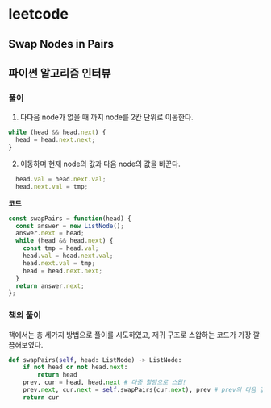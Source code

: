 # leetcode

## Swap Nodes in Pairs

## 파이썬 알고리즘 인터뷰

### 풀이

1. 다다음 node가 없을 때 까지 node를 2칸 단위로 이동한다.  

```javascript
while (head && head.next) {
  head = head.next.next;
}
```

2. 이동하며 현재 node의 값과 다음 node의 값을 바꾼다.

```javascript
  head.val = head.next.val;
  head.next.val = tmp;
```

**코드**

```javascript
const swapPairs = function(head) {
  const answer = new ListNode();
  answer.next = head;
  while (head && head.next) {
    const tmp = head.val;
    head.val = head.next.val;
    head.next.val = tmp;
    head = head.next.next;
  }
  return answer.next;
};
```

### 책의 풀이

책에서는 총 세가지 방법으로 풀이를 시도하였고, 재귀 구조로 스왑하는 코드가 가장 깔끔해보였다.

```python
def swapPairs(self, head: ListNode) -> ListNode:
    if not head or not head.next:
        return head
    prev, cur = head, head.next # 다중 할당으로 스왑!
    prev.next, cur.next = self.swapPairs(cur.next), prev # prev의 다음 값을 swapPairs에서 반환된 cur로 할당한다.
    return cur
```
